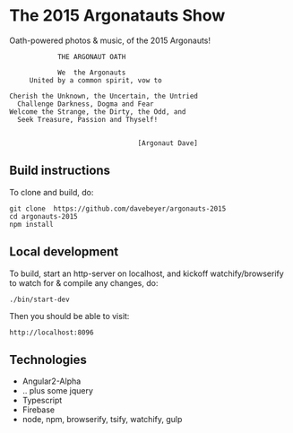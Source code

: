 # The 2015 Argonatauts Show

Oath-powered photos & music, of the 2015 Argonauts!

```
            THE ARGONAUT OATH

            We  the Argonauts
     United by a common spirit, vow to

Cherish the Unknown, the Uncertain, the Untried
  Challenge Darkness, Dogma and Fear
Welcome the Strange, the Dirty, the Odd, and
  Seek Treasure, Passion and Thyself!


                                [Argonaut Dave]
```

## Build instructions

To clone and build, do:

```
git clone  https://github.com/davebeyer/argonauts-2015
cd argonauts-2015
npm install
```

## Local development

To build, start an http-server on localhost, and kickoff watchify/browserify to watch for & compile any changes, do:

```
./bin/start-dev
```

Then you should be able to visit:

```
http://localhost:8096
```

## Technologies

* Angular2-Alpha 
* .. plus some jquery
* Typescript
* Firebase
* node, npm, browserify, tsify, watchify, gulp
